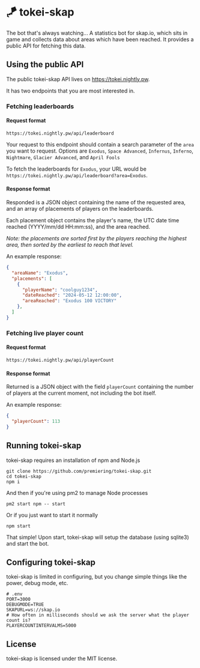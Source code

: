 # 🪁 tokei-skap
The bot that's always watching... A statistics bot for skap.io, which sits in game and collects data about areas which have been reached. It provides a public API for fetching this data.

## Using the public API
The public tokei-skap API lives on https://tokei.nightly.pw.

It has two endpoints that you are most interested in.
### Fetching leaderboards
#### Request format
`https://tokei.nightly.pw/api/leaderboard`

Your request to this endpoint should contain a search parameter of the `area` you want to request. Options are `Exodus`, `Space Advanced`, `Infernus`, `Inferno`, `Nightmare`, `Glacier Advanced`, and `April Fools`

To fetch the leaderboards for `Exodus`, your URL would be `https://tokei.nightly.pw/api/leaderboard?area=Exodus`.
#### Response format
Responded is a JSON object containing the name of the requested area, and an array of placements of players on the leaderboards.

Each placement object contains the player's name, the UTC date time reached (YYYY/mm/dd HH:mm:ss), and the area reached.

*Note: the placements are sorted first by the players reaching the highest area, then sorted by the earliest to reach that level.*

An example response:
```json
{
  "areaName": "Exodus",
  "placements": [
    {
      "playerName": "coolguy1234",
      "dateReached": "2024-05-12 12:00:00",
      "areaReached": "Exodus 100 VICTORY"
    },
  ]
}
```

### Fetching live player count
#### Request format
`https://tokei.nightly.pw/api/playerCount`
#### Response format
Returned is a JSON object with the field `playerCount` containing the number of players at the current moment, not including the bot itself.

An example response:
```json
{
  "playerCount": 113
}
```

## Running tokei-skap
tokei-skap requires an installation of npm and Node.js
```shell
git clone https://github.com/premiering/tokei-skap.git
cd tokei-skap
npm i
```
And then if you're using pm2 to manage Node processes
```shell
pm2 start npm -- start
```
Or if you just want to start it normally
```shell
npm start
```
That simple! Upon start, tokei-skap will setup the database (using sqlite3) and start the bot.

## Configuring tokei-skap
tokei-skap is limited in configuring, but you change simple things like the power, debug mode, etc.
```dosini
# .env
PORT=3000
DEBUGMODE=TRUE
SKAPURL=ws://skap.io
# How often in milliseconds should we ask the server what the player count is?
PLAYERCOUNTINTERVALMS=5000
```

## License
tokei-skap is licensed under the MIT license.